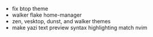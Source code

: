 - fix btop theme
- walker flake home-manager
- zen, vesktop, dunst, and walker themes
- make yazi text preview syntax highlighting match nvim
